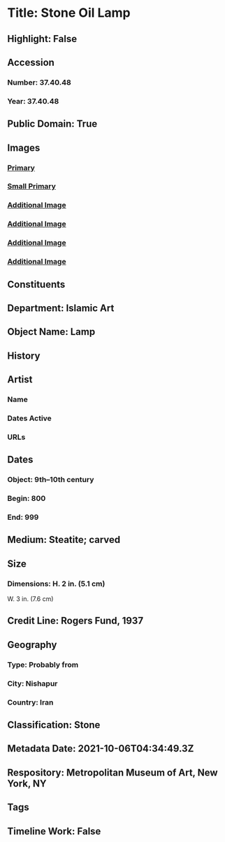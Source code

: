 # Title: Stone Oil Lamp
## Highlight: False
## Accession
### Number: 37.40.48
### Year: 37.40.48
## Public Domain: True
## Images
### [Primary](https://images.metmuseum.org/CRDImages/is/original/wb-37.40.48.JPG)
### [Small Primary](https://images.metmuseum.org/CRDImages/is/web-large/wb-37.40.48.JPG)
### [Additional Image](https://images.metmuseum.org/CRDImages/is/original/wb-37.40.48b.JPG)
### [Additional Image](https://images.metmuseum.org/CRDImages/is/original/wb-37.40.48c.JPG)
### [Additional Image](https://images.metmuseum.org/CRDImages/is/original/wb-37.40.48d.JPG)
### [Additional Image](https://images.metmuseum.org/CRDImages/is/original/37.40.48-D.jpg)
## Constituents
## Department: Islamic Art
## Object Name: Lamp
## History
## Artist
### Name
### Dates Active
### URLs
## Dates
### Object: 9th–10th century
### Begin: 800
### End: 999
## Medium: Steatite; carved
## Size
### Dimensions: H. 2 in. (5.1 cm)
W. 3 in. (7.6 cm)
## Credit Line: Rogers Fund, 1937
## Geography
### Type: Probably from
### City: Nishapur
### Country: Iran
## Classification: Stone
## Metadata Date: 2021-10-06T04:34:49.3Z
## Respository: Metropolitan Museum of Art, New York, NY
## Tags
## Timeline Work: False